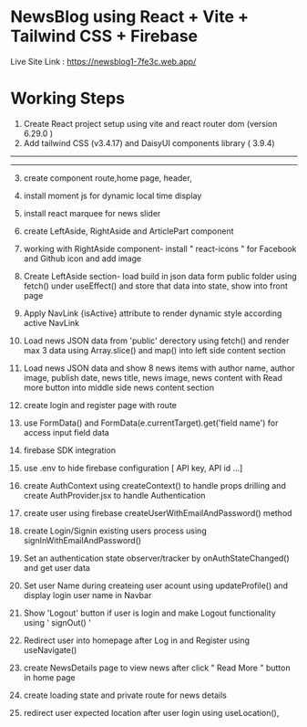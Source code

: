 # NewsBlog  using  React + Vite + Tailwind CSS + Firebase

Live Site Link : https://newsblog1-7fe3c.web.app/


# Working Steps
1. Create React project setup using vite and react router dom (version 6.29.0 )
2. Add tailwind CSS (v3.4.17) and DaisyUI components library ( 3.9.4)


*********


********



3. create component route,home page, header, 
4. install  moment js for dynamic local time display
5. install react marquee for news slider 

6. create LeftAside, RightAside and ArticlePart component
7. working with RightAside component- install " react-icons " for Facebook and Github icon and add image

8. Create LeftAside section- load build in json data form public folder using fetch() under useEffect() and store that data into state, show into front page
09. Apply NavLink {isActive} attribute to render dynamic style according active NavLink

10. Load news JSON data from 'public' derectory using fetch() and render max 3 data using Array.slice() and map() into left side content section
11. Load news JSON data and show  8 news items with author name, author image, publish date, news title, news image, news content with Read more button into middle side news content section

12. create login and register page with route 
13. use FormData() and FormData(e.currentTarget).get('field name') for access input field data

14. firebase SDK integration 
15. use .env to hide firebase configuration [ API key, API id ...]

16. create AuthContext using createContext() to handle props drilling and create AuthProvider.jsx to handle Authentication
17. create user using firebase createUserWithEmailAndPassword() method

18. create Login/Signin existing users process using signInWithEmailAndPassword() 

19. Set an authentication state observer/tracker by onAuthStateChanged() and get user data

20. Set user Name during createing user acount using updateProfile() and display login user name in Navbar

21. Show 'Logout' button if user is login and make Logout functionality using ' signOut() '

22. Redirect user into homepage after Log in and Register using useNavigate()

23. create NewsDetails page to view news after click " Read More " button in home page

24. create loading state and private route for news details
25. redirect user expected location after user login using  useLocation(), <Navigate state="location.pathname" to={}/>




